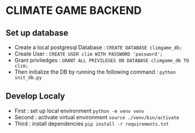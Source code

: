 # CLIMATE GAME BACKEND

## Set up database

- Create a local postgresql Database : `CREATE DATABASE climgame_db;`
- Create User : `CREATE USER clim WITH PASSWORD 'password';`
- Grant priviledges : `GRANT ALL PRIVILEGES ON DATABASE climgame_db TO clim;`
- Then initialize the DB by running the following command : `python init_db.py`

## Develop Localy

- First : set up local environment `python -m venv venv`
- Second : activate virtual environment `source ./venv/bin/activate`
- Third : install dependencies `pip install -r requirements.txt`
